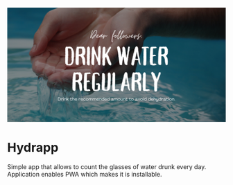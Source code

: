 ![cover](/public/og.png)

# Hydrapp 

Simple app that allows to count the glasses of water drunk every day. Application enables PWA which makes it is installable.
